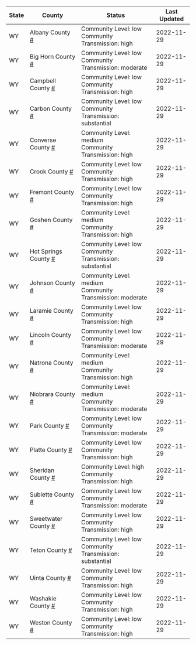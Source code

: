 State | County | Status | Last Updated
--- | --- | --- | --- 
WY | Albany County <a href="#albany_county">#</a> | <a name="albany_county"></a>Community Level: low<br/>Community Transmission: high | 2022-11-29
WY | Big Horn County <a href="#big_horn_county">#</a> | <a name="big_horn_county"></a>Community Level: low<br/>Community Transmission: moderate | 2022-11-29
WY | Campbell County <a href="#campbell_county">#</a> | <a name="campbell_county"></a>Community Level: low<br/>Community Transmission: high | 2022-11-29
WY | Carbon County <a href="#carbon_county">#</a> | <a name="carbon_county"></a>Community Level: low<br/>Community Transmission: substantial | 2022-11-29
WY | Converse County <a href="#converse_county">#</a> | <a name="converse_county"></a>Community Level: medium<br/>Community Transmission: high | 2022-11-29
WY | Crook County <a href="#crook_county">#</a> | <a name="crook_county"></a>Community Level: low<br/>Community Transmission: high | 2022-11-29
WY | Fremont County <a href="#fremont_county">#</a> | <a name="fremont_county"></a>Community Level: low<br/>Community Transmission: high | 2022-11-29
WY | Goshen County <a href="#goshen_county">#</a> | <a name="goshen_county"></a>Community Level: medium<br/>Community Transmission: high | 2022-11-29
WY | Hot Springs County <a href="#hot_springs_county">#</a> | <a name="hot_springs_county"></a>Community Level: low<br/>Community Transmission: substantial | 2022-11-29
WY | Johnson County <a href="#johnson_county">#</a> | <a name="johnson_county"></a>Community Level: medium<br/>Community Transmission: moderate | 2022-11-29
WY | Laramie County <a href="#laramie_county">#</a> | <a name="laramie_county"></a>Community Level: low<br/>Community Transmission: high | 2022-11-29
WY | Lincoln County <a href="#lincoln_county">#</a> | <a name="lincoln_county"></a>Community Level: low<br/>Community Transmission: moderate | 2022-11-29
WY | Natrona County <a href="#natrona_county">#</a> | <a name="natrona_county"></a>Community Level: medium<br/>Community Transmission: high | 2022-11-29
WY | Niobrara County <a href="#niobrara_county">#</a> | <a name="niobrara_county"></a>Community Level: medium<br/>Community Transmission: moderate | 2022-11-29
WY | Park County <a href="#park_county">#</a> | <a name="park_county"></a>Community Level: low<br/>Community Transmission: moderate | 2022-11-29
WY | Platte County <a href="#platte_county">#</a> | <a name="platte_county"></a>Community Level: low<br/>Community Transmission: high | 2022-11-29
WY | Sheridan County <a href="#sheridan_county">#</a> | <a name="sheridan_county"></a>Community Level: high<br/>Community Transmission: high | 2022-11-29
WY | Sublette County <a href="#sublette_county">#</a> | <a name="sublette_county"></a>Community Level: low<br/>Community Transmission: moderate | 2022-11-29
WY | Sweetwater County <a href="#sweetwater_county">#</a> | <a name="sweetwater_county"></a>Community Level: low<br/>Community Transmission: high | 2022-11-29
WY | Teton County <a href="#teton_county">#</a> | <a name="teton_county"></a>Community Level: low<br/>Community Transmission: substantial | 2022-11-29
WY | Uinta County <a href="#uinta_county">#</a> | <a name="uinta_county"></a>Community Level: low<br/>Community Transmission: high | 2022-11-29
WY | Washakie County <a href="#washakie_county">#</a> | <a name="washakie_county"></a>Community Level: low<br/>Community Transmission: high | 2022-11-29
WY | Weston County <a href="#weston_county">#</a> | <a name="weston_county"></a>Community Level: low<br/>Community Transmission: high | 2022-11-29
